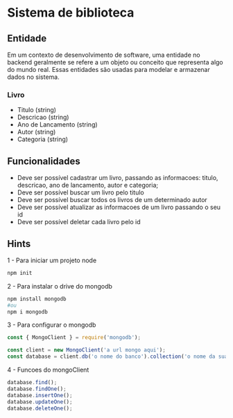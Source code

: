 # Sistema de biblioteca

## Entidade
Em um contexto de desenvolvimento de software, uma entidade no backend geralmente
se refere a um objeto ou conceito que representa algo do mundo real. Essas entidades
são usadas para modelar e armazenar dados no sistema.

### Livro
- Titulo (string)
- Descricao (string)
- Ano de Lancamento (string)
- Autor (string)
- Categoria (string)

## Funcionalidades
- Deve ser possível cadastrar um livro, passando as informacoes: titulo, descricao,
ano de lancamento, autor e categoria;
- Deve ser possível buscar um livro pelo titulo
- Deve ser possível buscar todos os livros de um determinado autor
- Deve ser possível atualizar as informacoes de um livro passando o seu id
- Deve ser possível deletar cada livro pelo id

## Hints
1 - Para iniciar um projeto node
```bash
npm init
```

2 - Para instalar o drive do mongodb
```bash
npm install mongodb
#ou
npm i mongodb
```

3 - Para configurar o mongodb
```js
const { MongoClient } = require('mongodb');

const client = new MongoClient('a url mongo aqui');
const database = client.db('o nome do banco').collection('o nome da sua collection/tabela');
```

4 - Funcoes do mongoClient
```js
database.find();
database.findOne();
database.insertOne();
database.updateOne();
database.deleteOne();
```
